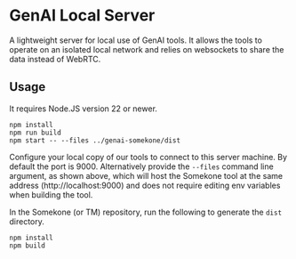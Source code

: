 # GenAI Local Server

A lightweight server for local use of GenAI tools. It allows the tools to operate on an isolated local network and relies on websockets to share the data instead of WebRTC.

## Usage

It requires Node.JS version 22 or newer.

```
npm install
npm run build
npm start -- --files ../genai-somekone/dist
```

Configure your local copy of our tools to connect to this server machine. By default the port is 9000. Alternatively provide the `--files` command line argument, as shown above, which will host the Somekone tool at the same address (http://localhost:9000) and does not require editing env variables when building the tool.

In the Somekone (or TM) repository, run the following to generate the `dist` directory.

```
npm install
npm build
```
